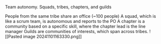 Team autonomy. Squads, tribes, chapters, and guilds

People from the same tribe share an office (~100 people)
A squad, which is like a scrum team, is autonomous and reports to the PO
A chapter is a community based on a specific skill, where the chapter lead is the line manager
Guilds are communities of interests, which span across tribes.
![[Pasted image 20241101163330.png]]